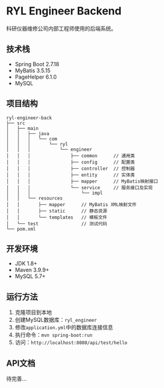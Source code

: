 # RYL Engineer Backend

科研仪器维修公司内部工程师使用的后端系统。

## 技术栈

- Spring Boot 2.7.18
- MyBatis 3.5.15
- PageHelper 6.1.0
- MySQL

## 项目结构

```
ryl-engineer-back
├── src
│   ├── main
│   │   ├── java
│   │   │   └── com
│   │   │       └── ryl
│   │   │           └── engineer
│   │   │               ├── common      // 通用类
│   │   │               ├── config      // 配置类
│   │   │               ├── controller  // 控制器
│   │   │               ├── entity      // 实体类
│   │   │               ├── mapper      // MyBatis映射接口
│   │   │               └── service     // 服务接口及实现
│   │   │                   └── impl
│   │   └── resources
│   │       ├── mapper      // MyBatis XML映射文件
│   │       ├── static      // 静态资源
│   │       └── templates   // 模板文件
│   └── test                // 测试代码
└── pom.xml
```

## 开发环境

- JDK 1.8+
- Maven 3.9.9+
- MySQL 5.7+

## 运行方法

1. 克隆项目到本地
2. 创建MySQL数据库：`ryl_engineer`
3. 修改`application.yml`中的数据库连接信息
4. 执行命令：`mvn spring-boot:run`
5. 访问：`http://localhost:8080/api/test/hello`

## API文档

待完善... 